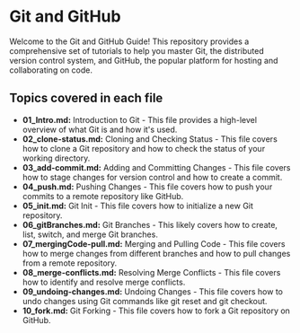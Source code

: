 # Git and GitHub 

Welcome to the Git and GitHub Guide! This repository provides a comprehensive set of tutorials to help you master Git, the distributed version control system, and GitHub, the popular platform for hosting and collaborating on code.

## Topics covered in each file

- **01_Intro.md:** Introduction to Git - This file provides a high-level overview of what Git is and how it's used.
- **02_clone-status.md:** Cloning and Checking Status - This file covers how to clone a Git repository and how to check the status of your working directory.
- **03_add-commit.md:** Adding and Committing Changes - This file covers how to stage changes for version control and how to create a commit.
- **04_push.md:** Pushing Changes - This file covers how to push your commits to a remote repository like GitHub.
- **05_init.md:** Git Init - This file covers how to initialize a new Git repository.
- **06_gitBranches.md:** Git Branches - This likely covers how to create, list, switch, and merge Git branches.
- **07_mergingCode-pull.md:** Merging and Pulling Code - This file covers how to merge changes from different branches and how to pull changes from a remote repository.
- **08_merge-conflicts.md:** Resolving Merge Conflicts - This file covers how to identify and resolve merge conflicts.
- **09_undoing-changes.md:** Undoing Changes - This file covers how to undo changes using Git commands like git reset and git checkout.
- **10_fork.md:** Git Forking - This file covers how to fork a Git repository on GitHub.
